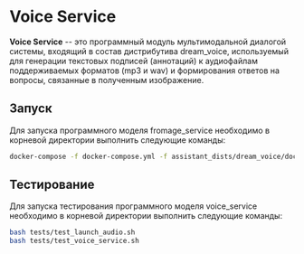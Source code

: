 # Voice Service
**Voice Service** -- это программный модуль мультимодальной диалогой системы, входящий в состав дистрибутива dream_voice, используемый для генерации текстовых подписей (аннотаций) к аудиофайлам поддерживаемых форматов (mp3 и wav) и формирования ответов на вопросы, связанные в полученным изображение.

## Запуск 
Для запуска программного моделя fromage_service необходимо в корневой директории выполнить следующие команды:
```sh
docker-compose -f docker-compose.yml -f assistant_dists/dream_voice/docker-compose.override.yml -f assistant_dists/dream_voice/dev.yml -f assistant_dists/dream_voice/proxy.yml up --build voice-service
```

## Тестирование

Для запуска тестирования программного моделя voice_service необходимо в корневой директории выполнить следующие команды:

```sh
bash tests/test_launch_audio.sh
bash tests/test_voice_service.sh
```
